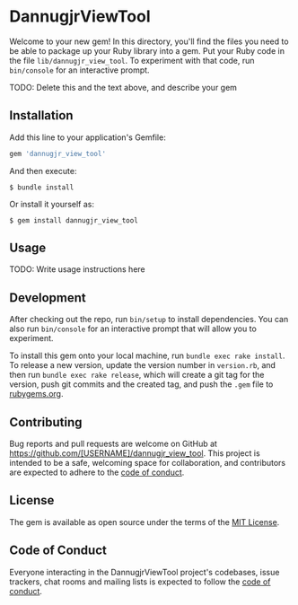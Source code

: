 # DannugjrViewTool

Welcome to your new gem! In this directory, you'll find the files you need to be able to package up your Ruby library into a gem. Put your Ruby code in the file `lib/dannugjr_view_tool`. To experiment with that code, run `bin/console` for an interactive prompt.

TODO: Delete this and the text above, and describe your gem

## Installation

Add this line to your application's Gemfile:

```ruby
gem 'dannugjr_view_tool'
```

And then execute:

    $ bundle install

Or install it yourself as:

    $ gem install dannugjr_view_tool

## Usage

TODO: Write usage instructions here

## Development

After checking out the repo, run `bin/setup` to install dependencies. You can also run `bin/console` for an interactive prompt that will allow you to experiment.

To install this gem onto your local machine, run `bundle exec rake install`. To release a new version, update the version number in `version.rb`, and then run `bundle exec rake release`, which will create a git tag for the version, push git commits and the created tag, and push the `.gem` file to [rubygems.org](https://rubygems.org).

## Contributing

Bug reports and pull requests are welcome on GitHub at https://github.com/[USERNAME]/dannugjr_view_tool. This project is intended to be a safe, welcoming space for collaboration, and contributors are expected to adhere to the [code of conduct](https://github.com/[USERNAME]/dannugjr_view_tool/blob/master/CODE_OF_CONDUCT.md).

## License

The gem is available as open source under the terms of the [MIT License](https://opensource.org/licenses/MIT).

## Code of Conduct

Everyone interacting in the DannugjrViewTool project's codebases, issue trackers, chat rooms and mailing lists is expected to follow the [code of conduct](https://github.com/[USERNAME]/dannugjr_view_tool/blob/master/CODE_OF_CONDUCT.md).
